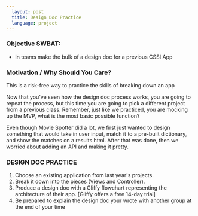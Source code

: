 ```yaml
---
  layout: post
  title: Design Doc Practice
  language: project
---
```


### Objective SWBAT:
* In teams make the bulk of a design doc for a previous CSSI App

###  Motivation / Why Should You Care?
This is a risk-free way to practice the skills of breaking down an app


Now that you’ve seen how the design doc process works, you are going to repeat the process, but this time you are going to pick a different project from a previous class.
Remember, just like we practiced, you are mocking up the MVP, what is the most basic possible function?

Even though Movie Spotter did a lot, we first just wanted to design something that would take in user input, match it to a pre-built dictionary, and show the matches on a results.html. After that was done, then we worried about adding an API and making it pretty.



###  DESIGN DOC PRACTICE
1. Choose an existing application from last year's projects.
2. Break it down into the pieces (Views and Controller).
3. Produce a design doc with a Gliffy flowchart representing the architecture of their app. [Gliffy offers a free 14-day trial]
4. Be prepared to explain the design doc your wrote with another group at the end of your time
